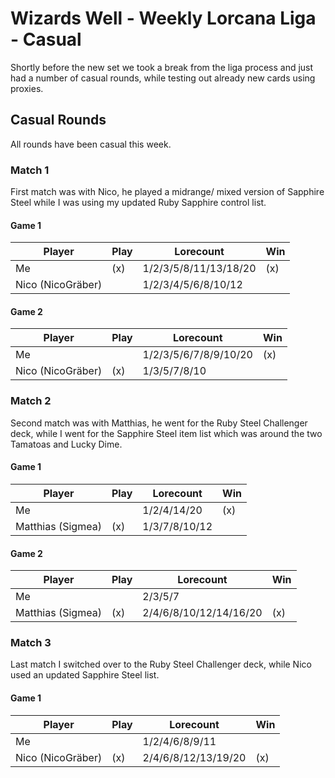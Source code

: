 # Wizards Well - Weekly Lorcana Liga - Casual

Shortly before the new set we took a break from the liga process and just had a number of casual rounds, while testing out already new cards using proxies.

## Casual Rounds

All rounds have been casual this week.

### Match 1

First match was with Nico, he played a midrange/ mixed version of Sapphire Steel while I was using my updated Ruby Sapphire control list.

#### Game 1

| Player            | Play | Lorecount             | Win |
| ----------------- | ---- | --------------------- | --- |
| Me                | (x)  | 1/2/3/5/8/11/13/18/20 | (x) |
| Nico (NicoGräber) |      | 1/2/3/4/5/6/8/10/12   |     |

#### Game 2

| Player            | Play | Lorecount             | Win |
| ----------------- | ---- | --------------------- | --- |
| Me                |      | 1/2/3/5/6/7/8/9/10/20 | (x) |
| Nico (NicoGräber) | (x)  | 1/3/5/7/8/10          |     |

### Match 2

Second match was with Matthias, he went for the Ruby Steel Challenger deck, while I went for the Sapphire Steel item list which was around the two Tamatoas and Lucky Dime.

#### Game 1

| Player            | Play | Lorecount     | Win |
| ----------------- | ---- | ------------- | --- |
| Me                |      | 1/2/4/14/20   | (x) |
| Matthias (Sigmea) | (x)  | 1/3/7/8/10/12 |     |

#### Game 2

| Player            | Play | Lorecount              | Win |
| ----------------- | ---- | ---------------------- | --- |
| Me                |      | 2/3/5/7                |     |
| Matthias (Sigmea) | (x)  | 2/4/6/8/10/12/14/16/20 | (x) |

### Match 3

Last match I switched over to the Ruby Steel Challenger deck, while Nico used an updated Sapphire Steel list.

#### Game 1

| Player            | Play | Lorecount           | Win |
| ----------------- | ---- | ------------------- | --- |
| Me                |      | 1/2/4/6/8/9/11      |     |
| Nico (NicoGräber) | (x)  | 2/4/6/8/12/13/19/20 | (x) |
